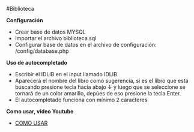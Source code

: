 #Biblioteca

**Configuración**

- Crear base de datos MYSQL
- Importar el archivo biblioteca.sql
- Configurar base de datos en el archivo de configuración: /config/database.php

**Uso de autocompletado**

- Escribir el IDLIB en el input llamado IDLIB
- Aparecerá el nombre del libro como sugerencia, si es el libro que está buscando presione tecla hacia abajo ↓ y luego que se seleccione se tornará de un color amarillo, depúes de eso presione la tecla Enter.
- El autocompletado funciona con mínimo 2 caracteres

**Como usar, video Youtube**
* [COMO USAR](https://youtu.be/173eB9Bg5cM) 

